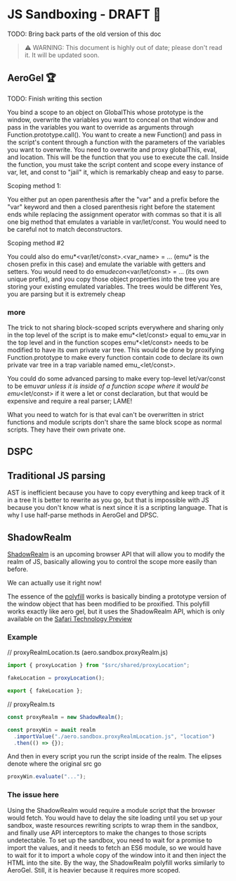 # JS Sandboxing - DRAFT 📝

TODO: Bring back parts of the old version of this doc

> ⚠️ WARNING: This document is highly out of date; please don't read it. It will be updated soon.

## AeroGel 🏆

TODO: Finish writing this section

You bind a scope to an object on GlobalThis whose prototype is the window, overwrite the variables you want to conceal on that window and pass in the variables you want to override as arguments through Function.prototype.call(). You want to create a new Function() and pass in the script's content through a function with the parameters of the variables you want to overwrite. You need to overwrite and proxy globalThis, eval, and location. This will be the function that you use to execute the call. Inside the function, you must take the script content and scope every instance of var, let, and const to "jail" it, which is remarkably cheap and easy to parse.

Scoping method 1:

You either put an open parenthesis after the "var" and a prefix before the "var" keyword and then a closed parenthesis right before the statement ends while replacing the assignment operator with commas so that it is all one big method that emulates a variable in var/let/const. You would need to be careful not to match deconstructors.

Scoping method #2

You could also do emu*<var/let/const>.<var_name> = ... (emu* is the chosen prefix in this case) and emulate the variable with getters and setters. You would need to do emu*decon*<var/let/const> = ... (its own unique prefix), and you copy those object properties into the tree you are storing your existing emulated variables. The trees would be different
Yes, you are parsing but it is extremely cheap

### more

The trick to not sharing block-scoped scripts everywhere and sharing only in the top level of the script is to make emu*<let/const> equal to emu_var in the top level and in the function scopes emu*<let/const> needs to be modified to have its own private var tree. This would be done by proxifying Function.prototype to make every function contain code to declare its own private var tree in a trap variable named emu\_<let/const>.

You could do some advanced parsing to make every top-level let/var/const to be emu*var unless it is inside of a function scope where it would be emu*<let/const> if it were a let or const declaration, but that would be expensive and require a real parser; LAME!

What you need to watch for is that eval can't be overwritten in strict functions and module scripts don't share the same block scope as normal scripts. They have their own private one.

## DSPC

## Traditional JS parsing

AST is inefficient because you have to copy everything and keep track of it in a tree
It is better to rewrite as you go, but that is impossible with JS because you don't know what is next since it is a scripting language. That is why I use half-parse methods in AeroGel and DPSC.

## ShadowRealm

[ShadowRealm](https://github.com/tc39/proposal-shadowrealm/blob/main/explainer.md) is an upcoming browser API that will allow you to modify the realm of JS, basically allowing you to control the scope more easily than before.

We can actually use it right now!

The essence of the [polyfill](https://github.com/ambit-tsai/shadowrealm-api) works is basically binding a prototype version of the window object that has been modified to be proxified. This polyfill works exactly like aero gel, but it uses the ShadowRealm API, which is only available on the [Safari Technology Preview](https://developer.apple.com/safari/technology-preview)

### Example

// proxyRealmLocation.ts (aero.sandbox.proxyRealm.js)

```ts
import { proxyLocation } from "$src/shared/proxyLocation";

fakeLocation = proxyLocation();

export { fakeLocation };
```

// proxyRealm.ts

```ts
const proxyRealm = new ShadowRealm();

const proxyWin = await realm
  .importValue("./aero.sandbox.proxyRealmLocation.js", "location")
  .then(() => {});
```

And then in every script you run the script inside of the realm. The elipses denote where the original src go

```ts
proxyWin.evaluate("...");
```

### The issue here

Using the ShadowRealm would require a module script that the browser would fetch. You would have to delay the site loading until you set up your sandbox, waste resources rewriting scripts to wrap them in the sandbox, and finally use API interceptors to make the changes to those scripts undetectable. To set up the sandbox, you need to wait for a promise to import the values, and it needs to fetch an ES6 module, so we would have to wait for it to import a whole copy of the window into it and then inject the HTML into the site. By the way, the ShadowRealm polyfill works similarly to AeroGel. Still, it is heavier because it requires more scoped.

